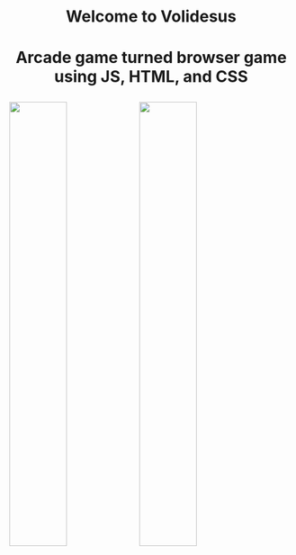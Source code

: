 # <p align="center">Welcome to Volidesus</p>
# <p align="center">Arcade game turned browser game using JS, HTML, and CSS</p>
<img width="45%" src="https://github.com/volidesus/volidesus.github.io/assets/156522750/aaa6f2ae-9507-465e-a939-9043354bb966">
<img width="45%" src="https://github.com/volidesus/volidesus.github.io/assets/156522750/d33df0d4-b687-4578-b45c-a80dfc1db64b">
